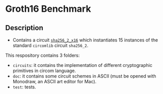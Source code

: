 # Groth16 Benchmark

## Description

- Contains a circuit [`sha256_2_x16`](https://github.com/Sladuca/circomlib/blob/sha2x16-test/circuits/sha256/sha256_2_x15.circom) which instantiates 15 instances of the standard `circomlib` circuit `sha256_2`.

This respository contains 3 folders:
- `circuits`: it contains the implementation of different cryptographic primitives in circom language.
- `doc`: it contains some circuit schemes in ASCII (must be opened with Monodraw, an ASCII art editor for Mac).
- `test`: tests.
